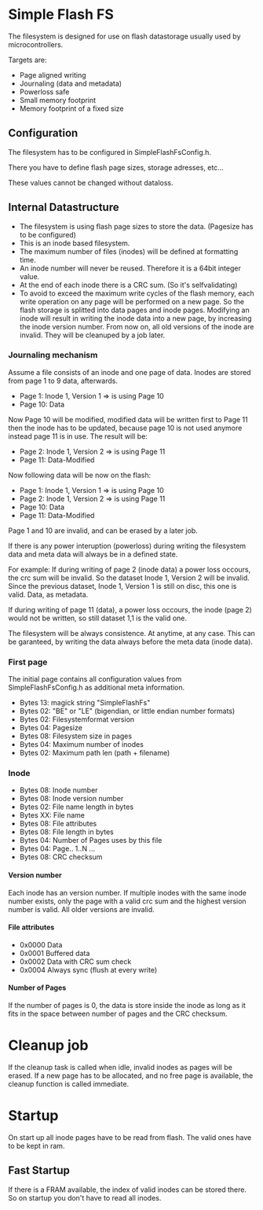 # Simple Flash FS

The filesystem is designed for use on flash datastorage usually used by microcontrollers.

Targets are:
* Page aligned writing
* Journaling (data and metadata)
* Powerloss safe
* Small memory footprint
* Memory footprint of a fixed size

## Configuration

The filesystem has to be configured in SimpleFlashFsConfig.h.

There you have to define flash page sizes, storage adresses, etc...

These values cannot be changed without dataloss.

## Internal Datastructure

* The filesystem is using flash page sizes to store the data. (Pagesize has to be configured)
* This is an inode based filesystem.
* The maximum number of files (inodes) will be defined at formatting time.
* An inode number will never be reused. Therefore it is a 64bit integer value.
* At the end of each inode there is a CRC sum. (So it's selfvalidating)
* To avoid to exceed the maximum write cycles of the flash memory, each write operation on any page 
  will be performed on a new page. So the flash storage is splitted into data pages and inode pages.
  Modifying an inode will result in writing the inode data into a new page, by increasing the inode version number.
  From now on, all old versions of the inode are invalid. They will be cleanuped by a job later.
  
  
### Journaling mechanism

Assume a file consists of an inode and one page of data.
Inodes are stored from page 1 to 9 data, afterwards.

* Page 1: Inode 1, Version 1 => is using Page 10
* Page 10: Data

Now Page 10 will be modified, modified data will be written first to Page 11 
then the inode has to be updated, because page 10 is not used anymore instead
page 11 is in use. The result will be: 

* Page 2: Inode 1, Version 2 => is using Page 11
* Page 11: Data-Modified

Now following data will be now on the flash:

* Page 1: Inode 1, Version 1 => is using Page 10 
* Page 2: Inode 1, Version 2 => is using Page 11
* Page 10: Data
* Page 11: Data-Modified

Page 1 and 10 are invalid, and can be erased by a later job.

If there is any power interuption (powerloss) during writing the filesystem
data and meta data will always be in a defined state.

For example: If during writing of page 2 (inode data) a power loss occours,
the crc sum will be invalid. So the dataset Inode 1, Version 2 will be invalid.
Since the previous dataset, Inode 1, Version 1 is still on disc, this one 
is valid. Data, as metadata.

If during writing of page 11 (data), a power loss occours, the inode (page 2) would not be written,
so still dataset 1,1 is the valid one.

The filesystem will be always consistence. At anytime, at any case.
This can be garanteed, by writing the data always before the meta data (inode data).

### First page

The initial page contains all configuration values from SimpleFlashFsConfig.h
as additional meta information.

* Bytes 13: magick string "SimpleFlashFs"
* Bytes 02: "BE" or "LE" (bigendian, or little endian number formats)
* Bytes 02: Filesystemformat version
* Bytes 04: Pagesize
* Bytes 08: Filesystem size in pages
* Bytes 04: Maximum number of inodes
* Bytes 02: Maximum path len (path + filename)


### Inode

* Bytes 08: Inode number
* Bytes 08: Inode version number
* Bytes 02: File name length in bytes
* Bytes XX: File name
* Bytes 08: File attributes
* Bytes 08: File length in bytes
* Bytes 04: Number of Pages uses by this file
* Bytes 04: Page.. 1..N
...  
* Bytes 08: CRC checksum


#### Version number
Each inode has an version number. If multiple inodes with the same inode number exists, 
only the page with a valid crc sum and the highest version number is valid. All older versions
are invalid.

#### File attributes

* 0x0000 Data
* 0x0001 Buffered data
* 0x0002 Data with CRC sum check
* 0x0004 Always sync (flush at every write)

#### Number of Pages

If the number of pages is 0, the data is store inside the inode as long as it fits in the space between number of pages and the CRC checksum.

# Cleanup job

If the cleanup task is called when idle, invalid inodes as pages will be erased.
If a new page has to be allocated, and no free page is available, the cleanup function
is called immediate.

# Startup

On start up all inode pages have to be read from flash. The valid ones have to be kept in ram.

## Fast Startup

If there is a FRAM available, the index of valid inodes can be stored there. So on startup
you don't have to read all inodes.
